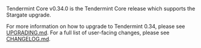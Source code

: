 Tendermint Core v0.34.0 is the Tendermint Core release which supports the Stargate upgrade. 

For more information on how to upgrade to Tendermint 0.34, please see [UPGRADING.md](https://github.com/mihongtech/tendermint/blob/release/v0.34.0/UPGRADING.md). 
For a full list of user-facing changes, please see [CHANGELOG.md](https://github.com/mihongtech/tendermint/blob/release/v0.34.0/CHANGELOG.md). 
